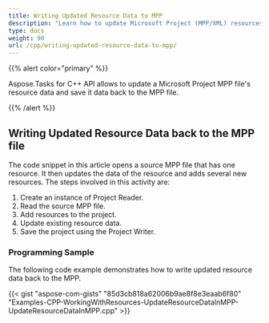 ```yaml
---
title: Writing Updated Resource Data to MPP
description: "Learn how to update Microsoft Project (MPP/XML) resources using Aspose.Tasks for C++."
type: docs
weight: 90
url: /cpp/writing-updated-resource-data-to-mpp/
---
```


{{% alert color="primary" %}}

Aspose.Tasks for C++ API allows to update a Microsoft Project MPP file's resource data and save it data back to the MPP file.

{{% /alert %}}

## **Writing Updated Resource Data back to the MPP file**
The code snippet in this article opens a source MPP file that has one resource. It then updates the data of the resource and adds several new resources. The steps involved in this activity are:

1. Create an instance of Project Reader.
2. Read the source MPP file.
3. Add resources to the project.
4. Update existing resource data.
5. Save the project using the Project Writer.

### **Programming Sample**
The following code example demonstrates how to write updated resource data back to the MPP.

{{< gist "aspose-com-gists" "85d3cb818a62006b9ae8f8e3eaab6f80" "Examples-CPP-WorkingWithResources-UpdateResourceDataInMPP-UpdateResourceDataInMPP.cpp" >}}
